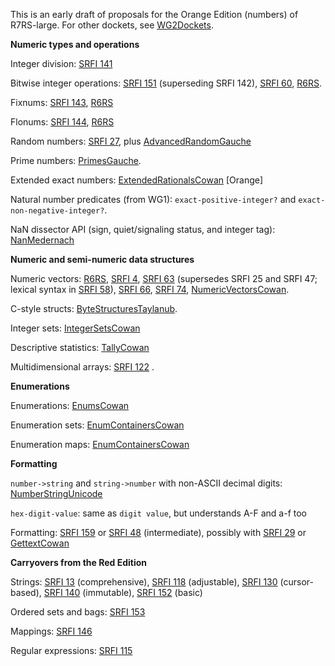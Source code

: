 This is an early draft of proposals for the Orange Edition (numbers) of R7RS-large.
For other dockets, see [WG2Dockets](WG2Dockets.md).

**Numeric types and operations**

Integer division: [SRFI 141](http://srfi.schemers.org/srfi-141/srfi-141.html)

Bitwise integer operations:  [SRFI 151](http://srfi.schemers.org/srfi-151/srfi-151.html) (superseding SRFI 142), [SRFI 60](http://srfi.schemers.org/srfi-60/srfi-60.html), [R6RS](http://www.r6rs.org/final/html/r6rs-lib/r6rs-lib-Z-H-12.html#node_sec_11.4).

Fixnums:  [SRFI 143](http://srfi.schemers.org/srfi-143/srfi-143.html), [R6RS](http://www.r6rs.org/final/html/r6rs-lib/r6rs-lib-Z-H-12.html#node_sec_11.2)

Flonums:  [SRFI 144](http://srfi.schemers.org/srfi-144/srfi-1443.html),
[R6RS](http://www.r6rs.org/final/html/r6rs-lib/r6rs-lib-Z-H-12.html#node_sec_11.3)

Random numbers: [SRFI 27](http://srfi.schemers.org/srfi-27/srfi-27.html), plus [AdvancedRandomGauche](AdvancedRandomGauche.md)

Prime numbers:  [PrimesGauche](PrimesGauche.md).

Extended exact numbers:  [ExtendedRationalsCowan](ExtendedRationalsCowan.md) [Orange]

Natural number predicates (from WG1):  `exact-positive-integer?` and `exact-non-negative-integer?`.

NaN dissector API (sign, quiet/signaling status, and integer tag): [NanMedernach](NanMedernach.md)

**Numeric and semi-numeric data structures**

Numeric vectors:  [R6RS](http://www.r6rs.org/final/html/r6rs-lib/r6rs-lib-Z-H-3.html#node_chap_2,), [SRFI 4](http://srfi.schemers.org/srfi-4/srfi-4.html), [SRFI 63](http://srfi.schemers.org/srfi-63/srfi-63.html) (supersedes SRFI 25 and SRFI 47; lexical syntax in [SRFI 58](http://srfi.schemers.org/srfi-58/srfi-58.html)), [SRFI 66](http://srfi.schemers.org/srfi-66/srfi-66.html), [SRFI 74](http://srfi.schemers.org/srfi-74/srfi-74.html), [NumericVectorsCowan](NumericVectorsCowan.md).

C-style structs:  [ByteStructuresTaylanub](https://github.com/TaylanUB/scheme-bytestructures).

Integer sets:  [IntegerSetsCowan](IntegerSetsCowan.md)

Descriptive statistics:  [TallyCowan](TallyCowan.md)

Multidimensional arrays: [SRFI 122](http://srfi.schemers.org/srfi-122/srfi-122.html) .

**Enumerations**

Enumerations:  [EnumsCowan](EnumsCowan.md)

Enumeration sets:  [EnumContainersCowan](EnumContainersCowan.md)

Enumeration maps:  [EnumContainersCowan](EnumContainersCowan.md)

**Formatting**

`number->string` and `string->number` with non-ASCII decimal digits: [NumberStringUnicode](NumberStringUnicode.md)

`hex-digit-value`: same as `digit value`, but understands A-F and a-f too

Formatting: [SRFI 159](http://srfi.schemers.org/srfi-159/srfi-159.html) or [SRFI 48](http://srfi.schemers.org/srfi-48/srfi-48.html) (intermediate), possibly with [SRFI 29](http://srfi.schemers.org/srfi-29/srfi-29.html) or [GettextCowan](GettextCowan.md)

**Carryovers from the Red Edition**

Strings: [SRFI 13](http://srfi.schemers.org/srfi-13/srfi-13.html) (comprehensive), [SRFI 118](http://srfi.schemers.org/srfi-118/srfi-118.html) (adjustable), [SRFI 130](http://srfi.schemers.org/srfi-130/srfi-130.html) (cursor-based), [SRFI 140](http://srfi.schemers.org/srfi-140/srfi-140.html) (immutable), [SRFI 152](http://srfi.schemers.org/srfi-152/srfi-152.html) (basic)

Ordered sets and bags:  [SRFI 153](http://srfi.schemers.org/srfi-153/srfi-153.html)

Mappings: [SRFI 146](http://srfi.schemers.org/srfi-146/srfi-146.html)

Regular expressions: [SRFI 115](http://srfi.schemers.org/srfi-115/srfi-115.html)


